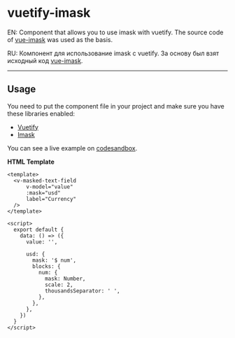# vuetify-imask
EN: Component that allows you to use imask with vuetify. The source code of [vue-imask](https://github.com/uNmAnNeR/imaskjs/tree/master/packages/vue-imask) was used as the basis.

RU: Компонент для использование imask с vuetify. За основу был взят исходный код [vue-imask](https://github.com/uNmAnNeR/imaskjs/tree/master/packages/vue-imask).
<hr>


## Usage
You need to put the component file in your project and make sure you have these libraries enabled:
- [Vuetify](https://github.com/vuetifyjs/vuetify)
- [Imask](https://imask.js.org/)

You can see a live example on [codesandbox](https://codesandbox.io/s/vuetify-imask-78lko).

**HTML Template**

```vue
<template>
  <v-masked-text-field 
      v-model="value"
      :mask="usd"
      label="Currency"
  />
</template>

<script>
  export default {
    data: () => ({
      value: '',

      usd: {
        mask: '$ num',
        blocks: {
          num: {
            mask: Number,
            scale: 2,
            thousandsSeparator: ' ',
          },
        },
      },
    })
  }
</script>
```